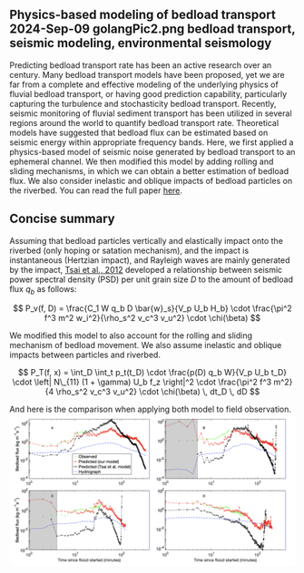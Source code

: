 Physics-based modeling of bedload transport
2024-Sep-09
golangPic2.png
bedload transport, seismic modeling, environmental seismology
-----

Predicting bedload transport rate has been an active research over an century. Many bedload transport models have been proposed, yet we are far from a complete and effective modeling of the underlying physics of fluvial bedload transport, or having good prediction capability, particularly capturing the turbulence and stochasticity bedload transport. Recently, seismic monitoring of fluvial sediment transport has been utilized in several regions around the world to quantify bedload transport rate. Theoretical models have suggested that bedload flux can be estimated based on seismic energy within appropriate frequency bands. Here, we first applied a physics-based model of seismic noise generated by bedload transport to an ephemeral channel. We then modified this model by adding rolling and sliding mechanisms, in which we can obtain a better estimation of bedload flux. We also consider inelastic and oblique impacts of bedload particles on the riverbed. You can read the full paper [here](https://doi.org/10.1029/2024JF007761).

## Concise summary
Assuming that bedload particles vertically and elastically impact onto the riverbed (only hoping or satation mechanism), and the impact is instantaneous (Hertzian impact), and Rayleigh waves are mainly generated by the impact, [Tsai et al., 2012](https://doi.org/10.1029/2011GL050255) developed a relationship between seismic power spectral density (PSD) per unit grain size $D$ to the amount of bedload flux $q_b$ as follows:

$$
P_v(f, D) = \frac{C_1 W q_b D \bar{w}_s}{V_p U_b H_b} \cdot \frac{\pi^2 f^3 m^2 w_i^2}{\rho_s^2 v_c^3 v_u^2} \cdot \chi(\beta) 
$$

We modified this model to also account for the rolling and sliding mechanism of bedload movement. We also assume inelastic and oblique impacts between particles and riverbed. 

$$
P_T(f, x) = \int_D \int_t p_t(t_D) \cdot \frac{p(D) q_b W}{V_p U_b t_D} \cdot \left| N\_{11} (1 + \gamma) U_b f_z \right|^2 \cdot \frac{\pi^2 f^3 m^2}{4 \rho_s^2 v_c^3 v_u^2} \cdot \chi(\beta) \, dt_D \, dD
$$

And here is the comparison when applying both model to field observation.
![comparison](https://raw.githubusercontent.com/locluong09/blog/refs/heads/main/public/figures/physics/comparison.png "physics-based model")

